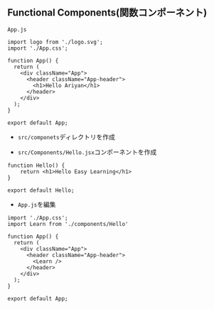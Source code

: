 ## Functional Components(関数コンポーネント)

`App.js`<br>

```
import logo from './logo.svg';
import './App.css';

function App() {
  return (
    <div className="App">
      <header className="App-header">
        <h1>Hello Ariyan</h1>
      </header>
    </div>
  );
}

export default App;
```

+ `src/componets`ディレクトリを作成<br>

+ `src/Components/Hello.jsx`コンポーネントを作成<br>

```
function Hello() {
    return <h1>Hello Easy Learning</h1>
}

export default Hello;
```

+ `App.js`を編集<br>

```
import './App.css';
import Learn from './components/Hello'

function App() {
  return (
    <div className="App">
      <header className="App-header">
        <Learn />
      </header>
    </div>
  );
}

export default App;
```
